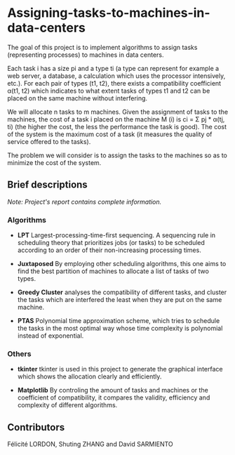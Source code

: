 # Assigning-tasks-to-machines-in-data-centers

The goal of this project is to implement algorithms to assign tasks (representing processes) to machines in data centers. 

Each task i has a size pi and a type ti (a type can represent for example a web server, a database, a calculation which uses the processor intensively, etc.). For each pair of types (t1, t2), there exists a compatibility coefficient α(t1, t2) which indicates to what extent tasks of types t1 and t2 can be placed on the same machine without interfering. 

We will allocate n tasks to m machines. Given the assignment of tasks to the machines, the cost of a task i placed on the machine M (i) is ci = Σ pj * α(tj, ti) (the higher the cost, the less the performance the task is good). The cost of the system is the maximum cost of a task (it measures the quality of service offered to the tasks).

The problem we will consider is to assign the tasks to the machines so as to minimize the cost of the system.





## Brief descriptions 
_Note: Project's report contains complete information._



### Algorithms

* **LPT** Largest-processing-time-first sequencing. A sequencing rule in scheduling theory that prioritizes jobs (or tasks) to be scheduled according to an order of their non-increasing processing times.

* **Juxtaposed**  By employing other scheduling algorithms, this one aims to find the best partition of machines to allocate a list of tasks of two types.

* **Greedy Cluster**  analyses the compatibility of different tasks, and cluster the tasks which are interfered the least when they are put on the same machine. 

* **PTAS**  Polynomial time approximation scheme, which tries to schedule the tasks in the most optimal way whose time complexity is polynomial instead of exponential.



### Others

* **tkinter** tkinter is used in this project to generate the graphical interface which shows the allocation clearly and efficiently.

* **Matplotlib** By controling the amount of tasks and machines or the coefficient of compatibility, it compares the validity, efficiency and complexity of different algorithms.





## Contributors

Félicité LORDON, Shuting ZHANG and David SARMIENTO


